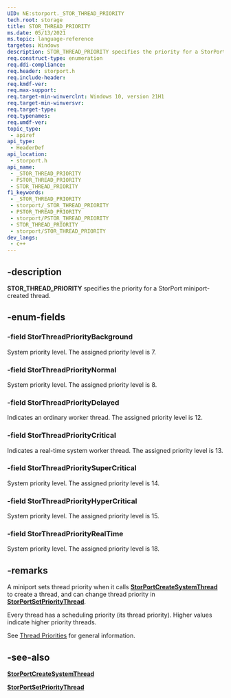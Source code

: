 ```yaml
---
UID: NE:storport._STOR_THREAD_PRIORITY
tech.root: storage
title: STOR_THREAD_PRIORITY
ms.date: 05/13/2021
ms.topic: language-reference
targetos: Windows
description: STOR_THREAD_PRIORITY specifies the priority for a StorPort miniport-created thread.
req.construct-type: enumeration
req.ddi-compliance: 
req.header: storport.h
req.include-header: 
req.kmdf-ver: 
req.max-support: 
req.target-min-winverclnt: Windows 10, version 21H1
req.target-min-winversvr: 
req.target-type: 
req.typenames: 
req.umdf-ver: 
topic_type:
 - apiref
api_type:
 - HeaderDef
api_location:
 - storport.h
api_name:
 - _STOR_THREAD_PRIORITY
 - PSTOR_THREAD_PRIORITY
 - STOR_THREAD_PRIORITY
f1_keywords:
 - _STOR_THREAD_PRIORITY
 - storport/_STOR_THREAD_PRIORITY
 - PSTOR_THREAD_PRIORITY
 - storport/PSTOR_THREAD_PRIORITY
 - STOR_THREAD_PRIORITY
 - storport/STOR_THREAD_PRIORITY
dev_langs:
 - c++
---
```


## -description

**STOR_THREAD_PRIORITY** specifies the priority for a StorPort miniport-created thread.

## -enum-fields

### -field StorThreadPriorityBackground

System priority level. The assigned priority level is 7.

### -field StorThreadPriorityNormal

System priority level. The assigned priority level is 8.

### -field StorThreadPriorityDelayed

Indicates an ordinary worker thread. The assigned priority level is 12.

### -field StorThreadPriorityCritical

Indicates a real-time system worker thread. The assigned priority level is 13.

### -field StorThreadPrioritySuperCritical

System priority level. The assigned priority level is 14.

### -field StorThreadPriorityHyperCritical

System priority level. The assigned priority level is 15.

### -field StorThreadPriorityRealTime

System priority level. The assigned priority level is 18.

## -remarks

A miniport sets thread priority when it calls [**StorPortCreateSystemThread**](nf-storport-storportcreatesystemthread.md) to create a thread, and can change thread priority in [**StorPortSetPriorityThread**](nf-storport-storportsetsystemthread.md).

Every thread has a scheduling priority (its thread priority). Higher values indicate higher priority threads.

See [Thread Priorities](/windows-hardware/drivers/kernel/thread-priorities) for general information.

## -see-also

[**StorPortCreateSystemThread**](nf-storport-storportcreatesystemthread.md)

[**StorPortSetPriorityThread**](nf-storport-storportsetsystemthread.md)
